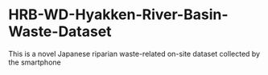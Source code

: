 # HRB-WD-Hyakken-River-Basin-Waste-Dataset
This is a novel Japanese riparian waste-related on-site dataset collected by the smartphone
